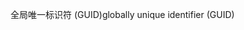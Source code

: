 <span data-ttu-id="9238c-101">全局唯一标识符 (GUID)</span><span class="sxs-lookup"><span data-stu-id="9238c-101">globally unique identifier (GUID)</span></span>